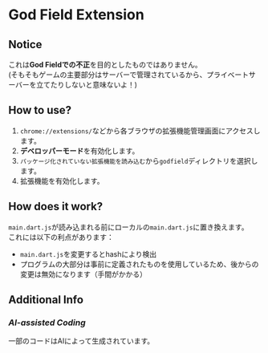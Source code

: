 # God Field Extension

## Notice
これは**God Fieldでの不正**を目的としたものではありません。  
(そもそもゲームの主要部分はサーバーで管理されているから、プライベートサーバーを立てたりしないと意味ないよ！)

## How to use?
1. `chrome://extensions/`などから各ブラウザの拡張機能管理画面にアクセスします。
2. **デベロッパーモード**を有効化します。
3. `パッケージ化されていない拡張機能を読み込む`から`godfield`ディレクトリを選択します。
4. 拡張機能を有効化します。

## How does it work?
`main.dart.js`が読み込まれる前にローカルの`main.dart.js`に置き換えます。  
これには以下の利点があります：
- `main.dart.js`を変更するとhashにより検出
- プログラムの大部分は事前に定義されたものを使用しているため、後からの変更は無効になります（手間がかかる）

## Additional Info
### *AI-assisted Coding*  
一部のコードはAIによって生成されています。
